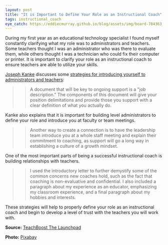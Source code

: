 ```yaml
---
layout: post
title: "It is Important to Define Your Role as an Instructional Coach"
tags: instructional_coach
eye_catch: https://eddiecmurray.github.io/blog/assets/img/board-784363_1920.jpg
---
```


During my first year as an educational technology specialist I found myself constantly clarifying what my role was to administrators and teachers.  Some teachers thought I was an administrator who was there to evaluate them, while others thought I was a technician who could fix their computer or printer.  It is important to clarify your role as an instructional coach to ensure teachers are able to utilize your skills.

<!--more-->

[Joseph Kanke](https://twitter.com/j_kanke) discusses some [strategies for introducing yourself to administrators and teachers](https://blog.teachboost.com/how-to-introduce-yourself-as-a-coach):

>>A document that will be key to ongoing support is a "job description." The components of this document will give your position delimitations and provide those you support with a clear definition of what you actually do.

Kanke also explains that it is important for building level administrators to define your role and introduce you at faculty or team meetings.

>>Another way to create a connection is to have the leadership team introduce you at a whole staff meeting and explain their commitment to coaching, as support will go a long way in establishing a culture of a growth mindset.

One of the most important parts of being a successful instructional coach is building relationships with teachers.

>>I used the introductory letter to further demystify some of the common concerns new coaches hold, such as the fact that coaching is non-evaluative and confidential. I also included a paragraph about my experience as an educator, emphasizing my classroom experience, and a final paragraph about my hobbies and interests.

These strategies will help to properly define your role as an instructional coach and begin to develop a level of trust with the teachers you will work with.

**Source:** [TeachBoost The Launchpad](https://blog.teachboost.com/how-to-introduce-yourself-as-a-coach)

**Photo:** [Pixabay](https://pixabay.com/illustrations/board-training-coach-learn-784363/)
